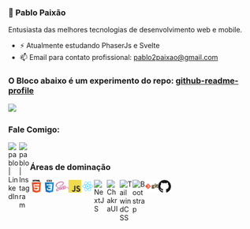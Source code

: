 ### 🚀 Pablo Paixão

Entusiasta das melhores tecnologias de desenvolvimento web e mobile.

- ⚡ Atualmente estudando PhaserJs e Svelte
- 📫 Email para contato profissional: pablo2paixao@gmail.com

### O Bloco abaixo é um experimento do repo: <a href="https://github.com/pablo2p/github-readme-profile">github-readme-profile</a>
<img src="https://github-readmeprofile.vercel.app/api" />

### Fale Comigo:

[<img align="left" alt="pablo | LinkedIn" width="22px" src="https://cdn.jsdelivr.net/npm/simple-icons@v3/icons/linkedin.svg" />][linkedin]
[<img align="left" alt="pablo | Instagram" width="22px" src="https://cdn.jsdelivr.net/npm/simple-icons@v3/icons/instagram.svg" />][instagram]

<br />

### Áreas de dominação

<img align="left" alt="HTML5" width="26px" src="https://raw.githubusercontent.com/github/explore/80688e429a7d4ef2fca1e82350fe8e3517d3494d/topics/html/html.png" />
<img align="left" alt="CSS3" width="26px" src="https://raw.githubusercontent.com/github/explore/80688e429a7d4ef2fca1e82350fe8e3517d3494d/topics/css/css.png" />
<img align="left" alt="Sass" width="26px" src="https://raw.githubusercontent.com/github/explore/80688e429a7d4ef2fca1e82350fe8e3517d3494d/topics/sass/sass.png" />
<img align="left" alt="JavaScript" width="26px" src="https://raw.githubusercontent.com/github/explore/80688e429a7d4ef2fca1e82350fe8e3517d3494d/topics/javascript/javascript.png" />
<img align="left" alt="React" width="26px" src="https://raw.githubusercontent.com/github/explore/80688e429a7d4ef2fca1e82350fe8e3517d3494d/topics/react/react.png" />
<img align="left" alt="NextJS" width="26px" src="https://cdn.worldvectorlogo.com/logos/next-js.svg" />
<img align="left" alt="ChakraUI" width="26px" src="https://img.stackshare.io/service/12421/rzylUjaf_400x400.jpg" />
<img align="left" alt="TailwindCSS" width="26px" src="https://seeklogo.com/images/T/tailwind-css-logo-5AD4175897-seeklogo.com.png" />
<img align="left" alt="Bootstrap" width="26px" src="https://upload.wikimedia.org/wikipedia/commons/thumb/b/b2/Bootstrap_logo.svg/1024px-Bootstrap_logo.svg.png" />
<img align="left" alt="Git" width="26px" src="https://raw.githubusercontent.com/github/explore/80688e429a7d4ef2fca1e82350fe8e3517d3494d/topics/git/git.png" />
<img align="left" alt="GitHub" width="26px" src="https://raw.githubusercontent.com/github/explore/78df643247d429f6cc873026c0622819ad797942/topics/github/github.png" />

[instagram]: https://instagram.com/pablopaixao_
[linkedin]: https://linkedin.com/in/pablopaixão
